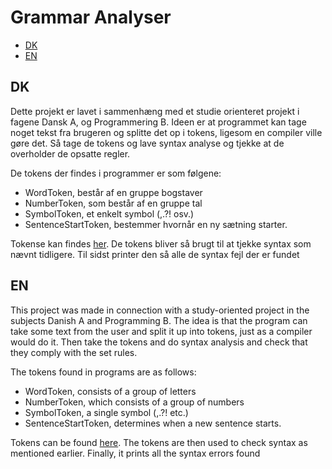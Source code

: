 # Grammar Analyser
- [DK](#DK)
- [EN](#EN)

## DK
Dette projekt er lavet i sammenhæng med et studie orienteret projekt i fagene Dansk A, og Programmering B. Ideen er at programmet kan tage noget tekst fra brugeren og splitte det op i tokens, ligesom en compiler ville gøre det. Så tage de tokens og lave syntax analyse og tjekke at de overholder de opsatte regler.

De tokens der findes i programmer er som følgene:
- WordToken, består af en gruppe bogstaver
- NumberToken, som består af en gruppe tal
- SymbolToken, et enkelt symbol (,.?! osv.)
- SentenceStartToken, bestemmer hvornår en ny sætning starter.

Tokense kan findes [her](./src/Tokens.ts).
De tokens bliver så brugt til at tjekke syntax som nævnt tidligere. Til sidst printer den så alle de syntax fejl der er fundet

## EN
This project was made in connection with a study-oriented project in the subjects Danish A and Programming B. The idea is that the program can take some text from the user and split it up into tokens, just as a compiler would do it. Then take the tokens and do syntax analysis and check that they comply with the set rules.

The tokens found in programs are as follows:
- WordToken, consists of a group of letters
- NumberToken, which consists of a group of numbers
- SymbolToken, a single symbol (,.?! etc.)
- SentenceStartToken, determines when a new sentence starts.

Tokens can be found [here](./src/Tokens.ts).
The tokens are then used to check syntax as mentioned earlier. Finally, it prints all the syntax errors found

